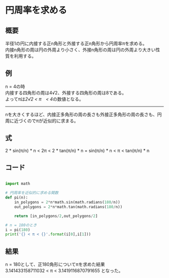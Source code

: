 

# 円周率を求める
## 概要
半径1の円に内接する正n角形と外接する正n角形から円周率πを求める。  
内接n角形の周は円の外周より小さく、外接n角形の周は円の外周より大きい性質を利用する。

## 例
n = 4の時  
内接する四角形の周は4√2、外接する四角形の周は8である。    
よってπは*2√2 < π　< 4*の数値となる。  
***
nを大きくするほど、内接正多角形の周の長さも外接正多角形の周の長さも、円周に近づくのでπが近似的に求まる。

## 式
 2 * sin(π/n) * n < 2π < 2 * tan(π/n) * n
= sin(π/n) * n < π < tan(π/n) * n

## コード

```py

import math

# 円周率を近似的に求める関数
def pi(n):
    in_polygons = 2*n*math.sin(math.radians(180/n))
    out_polygons = 2*n*math.tan(math.radians(180/n))

    return [in_polygons/2,out_polygons/2]

# n = 180のとき
i = pi(180)
print('{} < π < {}'.format(i[0],i[1]))
```

## 結果
n = 180として、正180角形についてπを求めた結果  
3.141433158711032 < π < 3.1419116870791655 となった。